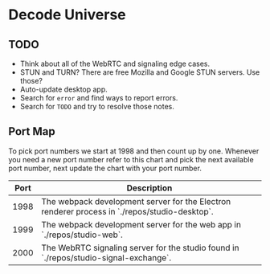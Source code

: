 # Decode Universe

## TODO

- Think about all of the WebRTC and signaling edge cases.
- STUN and TURN? There are free Mozilla and Google STUN servers. Use those?
- Auto-update desktop app.
- Search for `error` and find ways to report errors.
- Search for `TODO` and try to resolve those notes.

## Port Map

To pick port numbers we start at 1998 and then count up by one. Whenever you need a new port number refer to this chart and pick the next available port number, next update the chart with your port number.

<table>
  <thead>
    <tr>
      <th>Port</th>
      <th>Description</th>
    </tr>
  </thead>
  <tbody>
    <tr>
      <td>1998</td>
      <td>The webpack development server for the Electron renderer process in `./repos/studio-desktop`.</td>
    </tr>
    <tr>
      <td>1999</td>
      <td>The webpack development server for the web app in `./repos/studio-web`.</td>
    </tr>
    <tr>
      <td>2000</td>
      <td>The WebRTC signaling server for the studio found in `./repos/studio-signal-exchange`.</td>
    </tr>
  </tbody>
</table>
